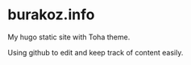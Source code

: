 # burakoz.info

My hugo static site with Toha theme.

Using github to edit and keep track of content easily.
